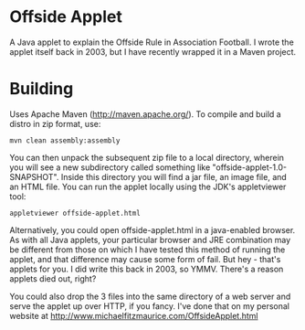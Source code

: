 Offside Applet
===============

A Java applet to explain the Offside Rule in Association Football. I wrote the applet itself back in 2003, but I have recently wrapped it in a Maven project. 

Building
===========

Uses Apache Maven (http://maven.apache.org/). To compile and build a distro in zip format,
use:

    mvn clean assembly:assembly 

You can then unpack the subsequent zip file to a local directory, wherein you will see a new subdirectory called something like "offside-applet-1.0-SNAPSHOT". Inside this directory you will find a jar file, an image file, and an HTML file. You can run the applet locally using the JDK's appletviewer tool:

    appletviewer offside-applet.html

Alternatively, you could open offside-applet.html in a java-enabled browser. As with all Java applets, your particular browser and JRE combination may be different from those on which I have tested this method of running the applet, and that difference may cause some form of fail. But hey - that's applets for you. I did write this back in 2003, so YMMV. There's a reason applets died out, right?

You could also drop the 3 files into the same directory of a web server and serve the applet up over HTTP, if you fancy. I've done that on my personal website at http://www.michaelfitzmaurice.com/OffsideApplet.html 



